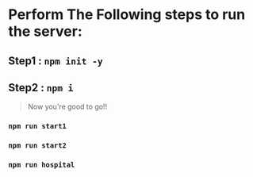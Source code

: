 # Perform The Following steps to run the server:

## Step1 : ```npm init -y```
## Step2 : ```npm i```
> Now you're good to go!!
### ```npm run start1```
### ```npm run start2```
### ```npm run hospital```